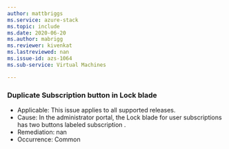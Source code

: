 ```yaml
---
author: mattbriggs
ms.service: azure-stack
ms.topic: include
ms.date: 2020-06-20
ms.author: mabrigg
ms.reviewer: kivenkat
ms.lastreviewed: nan
ms.issue-id: azs-1064
ms.sub-service: Virtual Machines

---
```

### Duplicate Subscription button in Lock blade

- Applicable: This issue applies to all supported releases.
- Cause: In the administrator portal, the Lock blade for user subscriptions has two buttons labeled subscription . 
- Remediation: nan
- Occurrence: Common